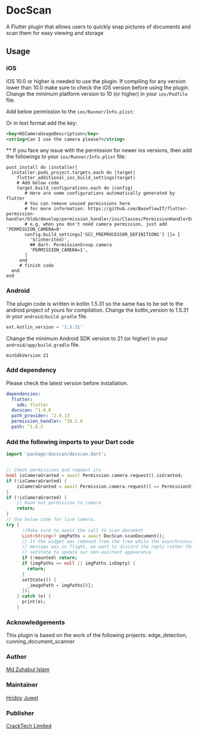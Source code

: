 # DocScan

A Flutter plugin that allows users to quickly snap pictures of documents and scan them for easy viewing and storage

## Usage

### iOS

iOS 10.0 or higher is needed to use the plugin. If compiling for any version lower than 10.0 make sure to check the iOS version before using the plugin. Change the minimum platform version to 10 (or higher) in your `ios/Podfile` file.

Add below permission to the `ios/Runner/Info.plist`:

Or in text format add the key:

```xml
<key>NSCameraUsageDescription</key>
<string>Can I use the camera please?</string>
```

** If you face any issue with the permission for newer ios versions, then add the followings to your `ios/Runner/Info.plist` file:

```Pod
post_install do |installer|
  installer.pods_project.targets.each do |target|
    flutter_additional_ios_build_settings(target)
    # Add below code
    target.build_configurations.each do |config|
       # Here are some configurations automatically generated by flutter
       # You can remove unused permissions here
       # for more information: https://github.com/BaseflowIT/flutter-permission-handler/blob/develop/permission_handler/ios/Classes/PermissionHandlerEnums.h
       # e.g. when you don't need camera permission, just add 'PERMISSION_CAMERA=0'
       config.build_settings['GCC_PREPROCESSOR_DEFINITIONS'] ||= [
         '$(inherited)',
         ## dart: PermissionGroup.camera
         'PERMISSION_CAMERA=1',
       ]
     end
     # finish code
  end
end
```

### Android

The plugin code is written in kotlin 1.5.31 so the same has to be set to the android project of yours for compilation.
Change the kotlin_version to 1.5.31 in your `android/build.gradle` file.

```gradle
ext.kotlin_version = '1.5.31'
```

Change the minimum Android SDK version to 21 (or higher) in your `android/app/build.gradle` file.

```
minSdkVersion 21
```

### Add dependency

Please check the latest version before installation.

```yaml
dependencies:
  flutter:
    sdk: flutter
  docscan: ^1.0.0
  path_provider: ^2.0.13
  permission_handler: ^10.2.0
  path: ^1.8.2 
```

### Add the following imports to your Dart code

```dart
import 'package:docscan/docscan.dart';
```

```dart

// Check permissions and request its
bool isCameraGranted = await Permission.camera.request().isGranted;
if (!isCameraGranted) {
    isCameraGranted = await Permission.camera.request() == PermissionStatus.granted;
}
if (!isCameraGranted) {
    // Have not permission to camera
    return;
}
// Use below code for live camera.
try {
      //Make sure to await the call to scan document
      List<String>? imgPaths = await DocScan.scanDocument();
      // If the widget was removed from the tree while the asynchronous platform
      // message was in flight, we want to discard the reply rather than calling
      // setState to update our non-existent appearance.
      if (!mounted) return;
      if (imgPaths == null || imgPaths.isEmpty) {
        return;
      }
      setState(() {
        _imagePath = imgPaths[0];
      });
    } catch (e) {
      print(e);
    }

```

### Acknowledgements

This plugin is based on the work of the following projects: edge_detection, cunning_document_scanner

### Author

[Md Zuhabul Islam](https:/github.com/zuhabul)

### Maintainer

[Hridoy](https://github.com/hr1d0y)
[Juwel](https://github.com/juwels1996)

### Publisher

[CrackTech Limited](https://cracktech.org)
